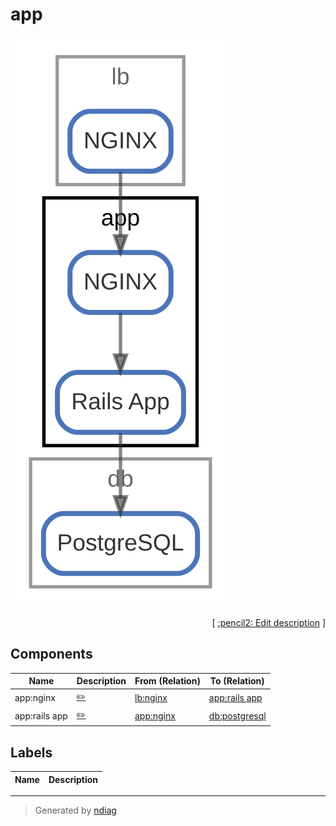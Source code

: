 # app

![view](node-app.svg)



<p align="right">
  [ <a href="../../ndiag.descriptions/_node-app.md">:pencil2: Edit description</a> ]
<p>

## Components

| Name | Description | From (Relation) | To (Relation) |
| --- | --- | --- | --- |
| app:nginx |  <a href="../../ndiag.descriptions/_component-app_nginx.md">:pencil2:</a> | [lb:nginx](node-lb.md) | [app:rails app](node-app.md) |
| app:rails app |  <a href="../../ndiag.descriptions/_component-app_rails_app.md">:pencil2:</a> | [app:nginx](node-app.md) | [db:postgresql](node-db.md) |

## Labels

| Name | Description |
| --- | --- |

---

> Generated by [ndiag](https://github.com/k1LoW/ndiag)
